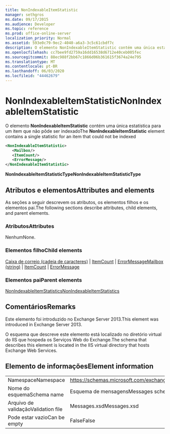```yaml
---
title: NonIndexableItemStatistic
manager: sethgros
ms.date: 09/17/2015
ms.audience: Developer
ms.topic: reference
ms.prod: office-online-server
localization_priority: Normal
ms.assetid: 593e0c79-9ec2-4040-a6a3-3c5c61cbdf7c
description: O elemento NonIndexableItemStatistic contém uma única estatística para um item que não pôde ser indexado
ms.openlocfilehash: cc7bee9fd2759a16dd16538d6712e40ceb005fec
ms.sourcegitcommit: 88ec988f2bb67c1866d06b361615f3674a24e795
ms.translationtype: MT
ms.contentlocale: pt-BR
ms.lasthandoff: 06/03/2020
ms.locfileid: "44462679"
---
```

# <a name="nonindexableitemstatistic"></a><span data-ttu-id="c01b5-103">NonIndexableItemStatistic</span><span class="sxs-lookup"><span data-stu-id="c01b5-103">NonIndexableItemStatistic</span></span>

<span data-ttu-id="c01b5-104">O elemento **NonIndexableItemStatistic** contém uma única estatística para um item que não pôde ser indexado</span><span class="sxs-lookup"><span data-stu-id="c01b5-104">The **NonIndexableItemStatistic** element contains a single statistic for an item that could not be indexed</span></span> 
  
```XML
<NonIndexableItemStatistic>
   <Mailbox/>
   <ItemCount/>
   <ErrorMessage/>
</NonIndexableItemStatistic>
```

 <span data-ttu-id="c01b5-105">**NonIndexableItemStatisticType**</span><span class="sxs-lookup"><span data-stu-id="c01b5-105">**NonIndexableItemStatisticType**</span></span>
## <a name="attributes-and-elements"></a><span data-ttu-id="c01b5-106">Atributos e elementos</span><span class="sxs-lookup"><span data-stu-id="c01b5-106">Attributes and elements</span></span>

<span data-ttu-id="c01b5-107">As seções a seguir descrevem os atributos, os elementos filhos e os elementos pai.</span><span class="sxs-lookup"><span data-stu-id="c01b5-107">The following sections describe attributes, child elements, and parent elements.</span></span>
  
### <a name="attributes"></a><span data-ttu-id="c01b5-108">Atributos</span><span class="sxs-lookup"><span data-stu-id="c01b5-108">Attributes</span></span>

<span data-ttu-id="c01b5-109">Nenhum</span><span class="sxs-lookup"><span data-stu-id="c01b5-109">None.</span></span>
  
### <a name="child-elements"></a><span data-ttu-id="c01b5-110">Elementos filho</span><span class="sxs-lookup"><span data-stu-id="c01b5-110">Child elements</span></span>

<span data-ttu-id="c01b5-111">[Caixa de correio (cadeia de caracteres)](mailbox-string.md)  |  [ItemCount](itemcount.md)  |  [ErrorMessage](errormessage.md)</span><span class="sxs-lookup"><span data-stu-id="c01b5-111">[Mailbox (string)](mailbox-string.md) | [ItemCount](itemcount.md) | [ErrorMessage](errormessage.md)</span></span>
  
### <a name="parent-elements"></a><span data-ttu-id="c01b5-112">Elementos pai</span><span class="sxs-lookup"><span data-stu-id="c01b5-112">Parent elements</span></span>

[<span data-ttu-id="c01b5-113">NonIndexableItemStatistics</span><span class="sxs-lookup"><span data-stu-id="c01b5-113">NonIndexableItemStatistics</span></span>](nonindexableitemstatistics.md)
  
## <a name="remarks"></a><span data-ttu-id="c01b5-114">Comentários</span><span class="sxs-lookup"><span data-stu-id="c01b5-114">Remarks</span></span>

<span data-ttu-id="c01b5-115">Este elemento foi introduzido no Exchange Server 2013.</span><span class="sxs-lookup"><span data-stu-id="c01b5-115">This element was introduced in Exchange Server 2013.</span></span>
  
<span data-ttu-id="c01b5-116">O esquema que descreve este elemento está localizado no diretório virtual do IIS que hospeda os Serviços Web do Exchange.</span><span class="sxs-lookup"><span data-stu-id="c01b5-116">The schema that describes this element is located in the IIS virtual directory that hosts Exchange Web Services.</span></span>
  
## <a name="element-information"></a><span data-ttu-id="c01b5-117">Elemento de informações</span><span class="sxs-lookup"><span data-stu-id="c01b5-117">Element information</span></span>

|||
|:-----|:-----|
|<span data-ttu-id="c01b5-118">Namespace</span><span class="sxs-lookup"><span data-stu-id="c01b5-118">Namespace</span></span>  <br/> |https://schemas.microsoft.com/exchange/services/2006/messages  <br/> |
|<span data-ttu-id="c01b5-119">Nome do esquema</span><span class="sxs-lookup"><span data-stu-id="c01b5-119">Schema name</span></span>  <br/> |<span data-ttu-id="c01b5-120">Esquema de mensagens</span><span class="sxs-lookup"><span data-stu-id="c01b5-120">Messages schema</span></span>  <br/> |
|<span data-ttu-id="c01b5-121">Arquivo de validação</span><span class="sxs-lookup"><span data-stu-id="c01b5-121">Validation file</span></span>  <br/> |<span data-ttu-id="c01b5-122">Messages.xsd</span><span class="sxs-lookup"><span data-stu-id="c01b5-122">Messages.xsd</span></span>  <br/> |
|<span data-ttu-id="c01b5-123">Pode estar vazio</span><span class="sxs-lookup"><span data-stu-id="c01b5-123">Can be empty</span></span>  <br/> |<span data-ttu-id="c01b5-124">False</span><span class="sxs-lookup"><span data-stu-id="c01b5-124">False</span></span>  <br/> |
   

